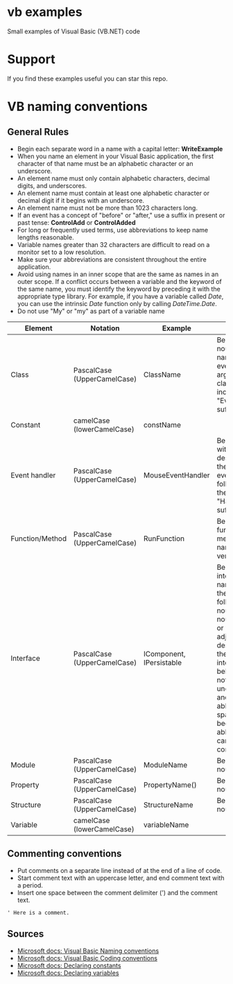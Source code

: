 # vb examples
Small examples of Visual Basic (VB.NET) code

# Support
If you find these examples useful you can star this repo.

# VB naming conventions

## General Rules

* Begin each separate word in a name with a capital letter: **WriteExample**
* When you name an element in your Visual Basic application, the first character of that name must be an alphabetic character or an underscore. 
* An element name must only contain alphabetic characters, decimal digits, and underscores.  
* An element name must contain at least one alphabetic character or decimal digit if it begins with an underscore.
* An element name must not be more than 1023 characters long.
* If an event has a concept of "before" or "after," use a suffix in present or past tense: **ControlAdd** or **ControlAdded**
* For long or frequently used terms, use abbreviations to keep name lengths reasonable.
* Variable names greater than 32 characters are difficult to read on a monitor set to a low resolution.
* Make sure your abbreviations are consistent throughout the entire application.
* Avoid using names in an inner scope that are the same as names in an outer scope. If a conflict occurs between a variable and the keyword of the same name, you must identify the keyword by preceding it with the appropriate type library. For example, if you have a variable called *Date*, you can use the intrinsic *Date* function only by calling *DateTime.Date*.
* Do not use "My" or "my" as part of a variable name

| Element         | Notation                    | Example                  | Notes                                                                                  |
|-----------------|-----------------------------|--------------------------|----------------------------------------------------------------------------------------|
| Class           | PascalCase (UpperCamelCase) | ClassName                | Begin with a noun. In names of event argument classes, include the "EventArgs" suffix. |
| Constant        | camelCase (lowerCamelCase)  | constName                |                                                                                        |
| Event handler   | PascalCase (UpperCamelCase) | MouseEventHandler        | Begin names with a noun describing the type of event followed by the "Handler" suffix. |
| Function/Method | PascalCase (UpperCamelCase) | RunFunction              | Begin function and method names with a verb.                                           |
| Interface       | PascalCase (UpperCamelCase) | IComponent, IPersistable | Begin interface names with the prefix "I", followed by a noun or a noun phrase, or with an adjective describing the interface's behavior. Do not use the underscore, and use abbreviations sparingly because abbreviations can cause confusion. |
| Module          | PascalCase (UpperCamelCase) | ModuleName               | Begin with a noun.                                                                     |
| Property        | PascalCase (UpperCamelCase) | PropertyName()           | Begin with a noun.                                                                     |
| Structure       | PascalCase (UpperCamelCase) | StructureName            | Begin with a noun.                                                                     |
| Variable        | camelCase (lowerCamelCase)  | variableName             |                                                                                        |


## Commenting conventions

* Put comments on a separate line instead of at the end of a line of code.  
* Start comment text with an uppercase letter, and end comment text with a period.  
* Insert one space between the comment delimiter (') and the comment text.  

```vbnet
' Here is a comment.
```

## Sources

* [Microsoft docs: Visual Basic Naming conventions](https://docs.microsoft.com/en-us/dotnet/visual-basic/programming-guide/program-structure/naming-conventions)
* [Microsoft docs: Visual Basic Coding conventions](https://docs.microsoft.com/en-us/dotnet/visual-basic/programming-guide/program-structure/coding-conventions)
* [Microsoft docs: Declaring constants](https://docs.microsoft.com/en-us/office/vba/language/concepts/getting-started/declaring-constants)
* [Microsoft docs: Declaring variables](https://docs.microsoft.com/en-us/office/vba/language/concepts/getting-started/declaring-variables)
